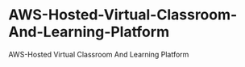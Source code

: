 # AWS-Hosted-Virtual-Classroom-And-Learning-Platform
AWS-Hosted Virtual Classroom And Learning Platform
